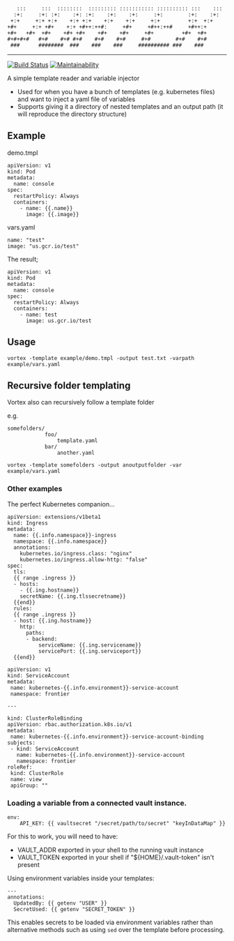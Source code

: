 ```
   :::     :::  ::::::::  ::::::::: ::::::::::: :::::::::: :::    :::
  :+:     :+: :+:    :+: :+:    :+:    :+:     :+:        :+:    :+:  
 +:+     +:+ +:+    +:+ +:+    +:+    +:+     +:+         +:+  +:+    
+#+     +:+ +#+    +:+ +#++:++#:     +#+     +#++:++#     +#++:+      
+#+   +#+  +#+    +#+ +#+    +#+    +#+     +#+         +#+  +#+      
#+#+#+#   #+#    #+# #+#    #+#    #+#     #+#        #+#    #+#      
 ###      ########  ###    ###    ###     ########## ###    ###       
```

---

[![Build Status](https://travis-ci.org/AlexsJones/vortex.svg?branch=master)](https://travis-ci.org/AlexsJones/vortex)
[![Maintainability](https://api.codeclimate.com/v1/badges/93b3be49a1b077adc0ba/maintainability)](https://codeclimate.com/github/AlexsJones/vortex/maintainability)

A simple template reader and variable injector

- Used for when you have a bunch of templates (e.g. kubernetes files) and want to inject a yaml file of variables
- Supports giving it a directory of nested templates and an output path (it will reproduce the directory structure)
## Example

demo.tmpl
```
apiVersion: v1
kind: Pod
metadata:
  name: console
spec:
  restartPolicy: Always
  containers:
    - name: {{.name}}
      image: {{.image}}

```

vars.yaml
```
name: "test"
image: "us.gcr.io/test"

```

The result;
```
apiVersion: v1
kind: Pod
metadata:
  name: console
spec:
  restartPolicy: Always
  containers:
    - name: test
      image: us.gcr.io/test
````
## Usage

```
vortex -template example/demo.tmpl -output test.txt -varpath example/vars.yaml

```

## Recursive folder templating

Vortex also can recursively follow a template folder

e.g.
```
somefolders/
            foo/
                template.yaml
            bar/
                another.yaml

```

```
vortex -template somefolders -output anoutputfolder -var example/vars.yaml
```


### Other examples

The perfect Kubernetes companion...

```
apiVersion: extensions/v1beta1
kind: Ingress
metadata:
  name: {{.info.namespace}}-ingress
  namespace: {{.info.namespace}}
  annotations:
    kubernetes.io/ingress.class: "nginx"
    kubernetes.io/ingress.allow-http: "false"
spec:
  tls:
  {{ range .ingress }}
  - hosts:
    - {{.ing.hostname}}
    secretName: {{.ing.tlssecretname}}
  {{end}}
  rules:
  {{ range .ingress }}
  - host: {{.ing.hostname}}
    http:
      paths:
      - backend:
          serviceName: {{.ing.servicename}}
          servicePort: {{.ing.serviceport}}
  {{end}}

 ```
 ```
 apiVersion: v1
kind: ServiceAccount
metadata:
  name: kubernetes-{{.info.environment}}-service-account
  namespace: frontier

---

kind: ClusterRoleBinding
apiVersion: rbac.authorization.k8s.io/v1
metadata:
  name: kubernetes-{{.info.environment}}-service-account-binding
subjects:
  - kind: ServiceAccount
    name: kubernetes-{{.info.environment}}-service-account
    namespace: frontier
roleRef:
  kind: ClusterRole
  name: view
  apiGroup: ""
 ```
 
### Loading a variable from a connected vault instance.
```
env:
    API_KEY: {{ vaultsecret "/secret/path/to/secret" "keyInDataMap" }}
```

For this to work, you will need to have:
- VAULT_ADDR exported in your shell to the running vault instance
- VAULT_TOKEN exported in your shell if "${HOME}/.vault-token" isn't present

Using environment variables inside your templates:
```
---
annotations:
  UpdatedBy: {{ getenv "USER" }}
  SecretUsed: {{ getenv "SECRET_TOKEN" }}
```
This enables secrets to be loaded via environment variables rather than alternative methods such as using `sed` over
the template before processing.
